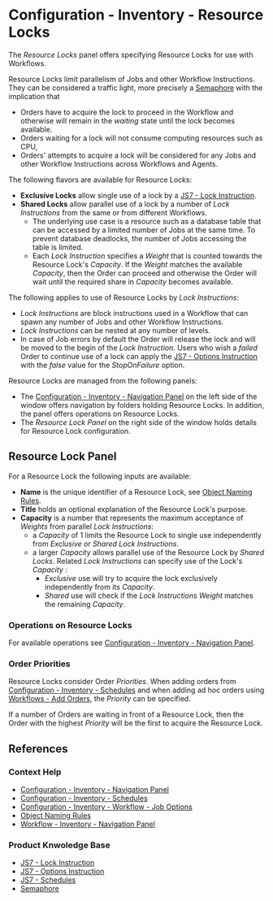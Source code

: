 # Configuration - Inventory - Resource Locks

The *Resource Locks* panel offers specifying Resource Locks for use with Workflows.

Resource Locks limit parallelism of Jobs and other Workflow Instructions. They can be considered a traffic light, more precisely a [Semaphore](https://en.wikipedia.org/wiki/Semaphore_%28programming%29) with the implication that 

- Orders have to acquire the lock to proceed in the Workflow and otherwise will remain in the *waiting* state until the lock becomes available.
- Orders waiting for a lock will not consume computing resources such as CPU,
- Orders' attempts to acquire a lock will be considered for any Jobs and other Workflow Instructions across Workflows and Agents.

The following flavors are available for Resource Locks:

- **Exclusive Locks** allow single use of a lock by a [JS7 - Lock Instruction](https://kb.sos-berlin.com/display/JS7/JS7+-+Lock+Instruction).
- **Shared Locks** allow parallel use of a lock by a number of *Lock Instructions* from the same or from different Workflows.
  - The underlying use case is a resource such as a database table that can be accessed by a limited number of Jobs at the same time. To prevent database deadlocks, the number of Jobs accessing the table is limited.
  - Each *Lock Instruction* specifies a *Weight* that is counted towards the Resource Lock's *Capacity*. If the *Weight* matches the available *Capacity*, then the Order can proceed and otherwise the Order will wait until the required share in *Capacity* becomes available.

The following applies to use of Resource Locks by *Lock Instructions*:

- *Lock Instructions* are block instructions used in a Workflow that can spawn any number of Jobs and other Workflow Instructions.
- *Lock Instructions* can be nested at any number of levels.
- In case of Job errors by default the Order will release the lock and will be moved to the begin of the *Lock Instruction*. Users who wish a *failed* Order to continue use of a lock can apply the [JS7 - Options Instruction](https://kb.sos-berlin.com/display/JS7/JS7+-+Options+Instruction) with the *false* value for the *StopOnFailure* option.

Resource Locks are managed from the following panels:

- The [Configuration - Inventory - Navigation Panel](/configuration-inventory-navigation) on the left side of the window offers navigation by folders holding Resource Locks. In addition, the panel offers operations on Resource Locks.
- The *Resource Lock Panel* on the right side of the window holds details for Resource Lock configuration.

## Resource Lock Panel

For a Resource Lock the following inputs are available:

- **Name** is the unique identifier of a Resource Lock, see [Object Naming Rules](/object-naming-rules).
- **Title** holds an optional explanation of the Resource Lock's purpose.
- **Capacity** is a number that represents the maximum acceptance of *Weights* from parallel *Lock Instructions*:
  - a *Capacity* of 1 limits the Resource Lock to single use independently from *Exclusive* or *Shared* *Lock Instructions*.
  - a larger *Capacity* allows parallel use of the Resource Lock by *Shared Locks*. Related *Lock Instructions* can specify use of the Lock's *Capacity* :
    - *Exclusive* use will try to acquire the lock exclusively independently from its *Capacity*. 
    - *Shared* use will check if the *Lock Instruction*s *Weight* matches the remaining *Capacity*.

### Operations on Resource Locks

For available operations see [Configuration - Inventory - Navigation Panel](/configuration-inventory-navigation).

### Order Priorities

Resource Locks consider Order *Priorities*. When adding orders from [Configuration - Inventory - Schedules](/configuration-inventory-schedules) and when adding ad hoc orders using [Workflows - Add Orders](/workflows-orders-add), the *Priority* can be specified.

If a number of Orders are waiting in front of a Resource Lock, then the Order with the highest *Priority* will be the first to acquire the Resource Lock.

## References

### Context Help

- [Configuration - Inventory - Navigation Panel](/configuration-inventory-navigation)
- [Configuration - Inventory - Schedules](/configuration-inventory-schedules)
- [Configuration - Inventory - Workflow - Job Options](/configuration-inventory-workflow-job-options)
- [Object Naming Rules](/object-naming-rules)
- [Workflow - Inventory - Navigation Panel](/configuration-inventory-navigation)

### Product Knwoledge Base

- [JS7 - Lock Instruction](https://kb.sos-berlin.com/display/JS7/JS7+-+Lock+Instruction)
- [JS7 - Options Instruction](https://kb.sos-berlin.com/display/JS7/JS7+-+Options+Instruction)
- [JS7 - Schedules](https://kb.sos-berlin.com/display/JS7/JS7+-+Schedules)
- [Semaphore](https://en.wikipedia.org/wiki/Semaphore_%28programming%29)
